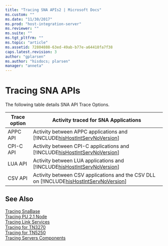```yaml
---
title: "Tracing SNA APIs2 | Microsoft Docs"
ms.custom: ""
ms.date: "11/30/2017"
ms.prod: "host-integration-server"
ms.reviewer: ""
ms.suite: ""
ms.tgt_pltfrm: ""
ms.topic: "article"
ms.assetid: 72804888-63ed-49ab-b77e-a64418fa7f38
caps.latest.revision: 3
author: "gplarsen"
ms.author: "hisdocs; plarsen"
manager: "anneta"
---
```

# Tracing SNA APIs
The following table details SNA API Trace Options.  


| Trace option |                                                Activity traced for SNA Applications                                                 |
|--------------|-------------------------------------------------------------------------------------------------------------------------------------|
|   APPC API   |        Activity between APPC applications and [!INCLUDE[hisHostIntServNoVersion](../includes/hishostintservnoversion-md.md)]        |
|  CPI-C API   |       Activity between CPI-C applications and [!INCLUDE[hisHostIntServNoVersion](../includes/hishostintservnoversion-md.md)]        |
|   LUA API    |        Activity between LUA applications and [!INCLUDE[hisHostIntServNoVersion](../includes/hishostintservnoversion-md.md)]         |
|   CSV API    | Activity between CSV applications and the CSV DLL on [!INCLUDE[hisHostIntServNoVersion](../includes/hishostintservnoversion-md.md)] |

## See Also  
 [Tracing SnaBase](../core/tracing-snabase2.md)   
 [Tracing PU 2.1 Node](../core/tracing-pu-2-1-node2.md)   
 [Tracing Link Services](../core/tracing-link-services1.md)   
 [Tracing for TN3270](../core/tracing-for-tn32702.md)   
 [Tracing for TN5250](../core/tracing-for-tn52501.md)   
 [Tracing Servers Components](../core/tracing-servers-components2.md)